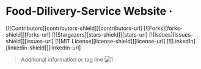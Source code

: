 # Food-Dilivery-Service Website &middot; 
[![Contributors][contributors-shield]][contributors-url]
[![Forks][forks-shield]][forks-url]
[![Stargazers][stars-shield]][stars-url]
[![Issues][issues-shield]][issues-url]
[![MIT License][license-shield]][license-url]
[![LinkedIn][linkedin-shield]][linkedin-url]
> Additional information or tag line
![1](https://github.com/kanishkaviraj12/Food-Dilivery-Service/assets/74193616/d66dc875-5576-428f-8d1f-4f5e40a826bc)
